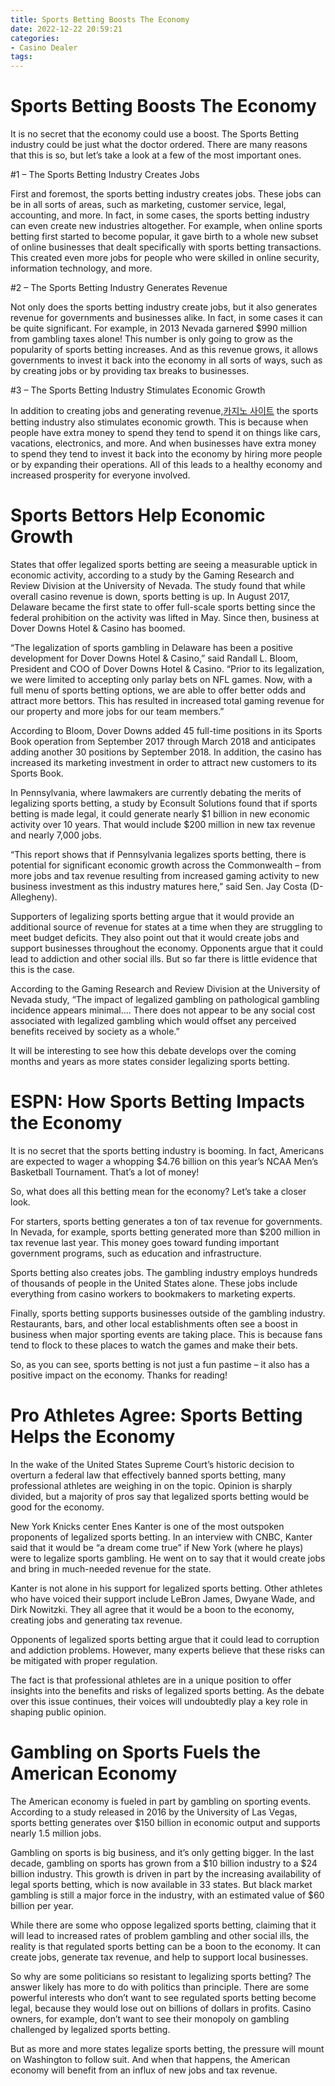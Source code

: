 ```yaml
---
title: Sports Betting Boosts The Economy 
date: 2022-12-22 20:59:21
categories:
- Casino Dealer
tags:
---
```



#  Sports Betting Boosts The Economy 

It is no secret that the economy could use a boost. The Sports Betting industry could be just what the doctor ordered. There are many reasons that this is so, but let’s take a look at a few of the most important ones.

#1 – The Sports Betting Industry Creates Jobs

First and foremost, the sports betting industry creates jobs. These jobs can be in all sorts of areas, such as marketing, customer service, legal, accounting, and more. In fact, in some cases, the sports betting industry can even create new industries altogether. For example, when online sports betting first started to become popular, it gave birth to a whole new subset of online businesses that dealt specifically with sports betting transactions. This created even more jobs for people who were skilled in online security, information technology, and more.

#2 – The Sports Betting Industry Generates Revenue

Not only does the sports betting industry create jobs, but it also generates revenue for governments and businesses alike. In fact, in some cases it can be quite significant. For example, in 2013 Nevada garnered $990 million from gambling taxes alone! This number is only going to grow as the popularity of sports betting increases. And as this revenue grows, it allows governments to invest it back into the economy in all sorts of ways, such as by creating jobs or by providing tax breaks to businesses.

#3 – The Sports Betting Industry Stimulates Economic Growth

In addition to creating jobs and generating revenue,[카지노 사이트](https://choegocasino.com/) the sports betting industry also stimulates economic growth. This is because when people have extra money to spend they tend to spend it on things like cars, vacations, electronics, and more. And when businesses have extra money to spend they tend to invest it back into the economy by hiring more people or by expanding their operations. All of this leads to a healthy economy and increased prosperity for everyone involved.

#  Sports Bettors Help Economic Growth 


States that offer legalized sports betting are seeing a measurable uptick in economic activity, according to a study by the Gaming Research and Review Division at the University of Nevada. The study found that while overall casino revenue is down, sports betting is up. In August 2017, Delaware became the first state to offer full-scale sports betting since the federal prohibition on the activity was lifted in May. Since then, business at Dover Downs Hotel & Casino has boomed.

“The legalization of sports gambling in Delaware has been a positive development for Dover Downs Hotel & Casino,” said Randall L. Bloom, President and COO of Dover Downs Hotel & Casino. “Prior to its legalization, we were limited to accepting only parlay bets on NFL games. Now, with a full menu of sports betting options, we are able to offer better odds and attract more bettors. This has resulted in increased total gaming revenue for our property and more jobs for our team members.”

According to Bloom, Dover Downs added 45 full-time positions in its Sports Book operation from September 2017 through March 2018 and anticipates adding another 30 positions by September 2018. In addition, the casino has increased its marketing investment in order to attract new customers to its Sports Book.

In Pennsylvania, where lawmakers are currently debating the merits of legalizing sports betting, a study by Econsult Solutions found that if sports betting is made legal, it could generate nearly $1 billion in new economic activity over 10 years. That would include $200 million in new tax revenue and nearly 7,000 jobs.

“This report shows that if Pennsylvania legalizes sports betting, there is potential for significant economic growth across the Commonwealth – from more jobs and tax revenue resulting from increased gaming activity to new business investment as this industry matures here,” said Sen. Jay Costa (D-Allegheny).

Supporters of legalizing sports betting argue that it would provide an additional source of revenue for states at a time when they are struggling to meet budget deficits. They also point out that it would create jobs and support businesses throughout the economy. Opponents argue that it could lead to addiction and other social ills. But so far there is little evidence that this is the case.

According to the Gaming Research and Review Division at the University of Nevada study, “The impact of legalized gambling on pathological gambling incidence appears minimal…. There does not appear to be any social cost associated with legalized gambling which would offset any perceived benefits received by society as a whole.”

It will be interesting to see how this debate develops over the coming months and years as more states consider legalizing sports betting.

#  ESPN: How Sports Betting Impacts the Economy 

It is no secret that the sports betting industry is booming. In fact, Americans are expected to wager a whopping $4.76 billion on this year’s NCAA Men’s Basketball Tournament. That’s a lot of money!

So, what does all this betting mean for the economy? Let’s take a closer look.

For starters, sports betting generates a ton of tax revenue for governments. In Nevada, for example, sports betting generated more than $200 million in tax revenue last year. This money goes toward funding important government programs, such as education and infrastructure.

Sports betting also creates jobs. The gambling industry employs hundreds of thousands of people in the United States alone. These jobs include everything from casino workers to bookmakers to marketing experts.

Finally, sports betting supports businesses outside of the gambling industry. Restaurants, bars, and other local establishments often see a boost in business when major sporting events are taking place. This is because fans tend to flock to these places to watch the games and make their bets.

So, as you can see, sports betting is not just a fun pastime – it also has a positive impact on the economy. Thanks for reading!

#  Pro Athletes Agree: Sports Betting Helps the Economy 

In the wake of the United States Supreme Court’s historic decision to overturn a federal law that effectively banned sports betting, many professional athletes are weighing in on the topic. Opinion is sharply divided, but a majority of pros say that legalized sports betting would be good for the economy.

New York Knicks center Enes Kanter is one of the most outspoken proponents of legalized sports betting. In an interview with CNBC, Kanter said that it would be “a dream come true” if New York (where he plays) were to legalize sports gambling. He went on to say that it would create jobs and bring in much-needed revenue for the state.

Kanter is not alone in his support for legalized sports betting. Other athletes who have voiced their support include LeBron James, Dwyane Wade, and Dirk Nowitzki. They all agree that it would be a boon to the economy, creating jobs and generating tax revenue.

Opponents of legalized sports betting argue that it could lead to corruption and addiction problems. However, many experts believe that these risks can be mitigated with proper regulation.

The fact is that professional athletes are in a unique position to offer insights into the benefits and risks of legalized sports betting. As the debate over this issue continues, their voices will undoubtedly play a key role in shaping public opinion.

#  Gambling on Sports Fuels the American Economy

The American economy is fueled in part by gambling on sporting events. According to a study released in 2016 by the University of Las Vegas, sports betting generates over $150 billion in economic output and supports nearly 1.5 million jobs.

Gambling on sports is big business, and it’s only getting bigger. In the last decade, gambling on sports has grown from a $10 billion industry to a $24 billion industry. This growth is driven in part by the increasing availability of legal sports betting, which is now available in 33 states. But black market gambling is still a major force in the industry, with an estimated value of $60 billion per year.

While there are some who oppose legalized sports betting, claiming that it will lead to increased rates of problem gambling and other social ills, the reality is that regulated sports betting can be a boon to the economy. It can create jobs, generate tax revenue, and help to support local businesses.

So why are some politicians so resistant to legalizing sports betting? The answer likely has more to do with politics than principle. There are some powerful interests who don’t want to see regulated sports betting become legal, because they would lose out on billions of dollars in profits. Casino owners, for example, don’t want to see their monopoly on gambling challenged by legalized sports betting.

But as more and more states legalize sports betting, the pressure will mount on Washington to follow suit. And when that happens, the American economy will benefit from an influx of new jobs and tax revenue.